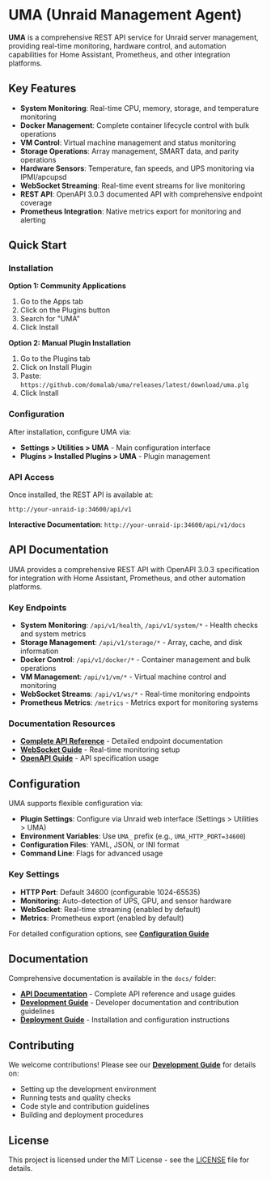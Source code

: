 # UMA (Unraid Management Agent)

**UMA** is a comprehensive REST API service for Unraid server management, providing real-time monitoring, hardware control, and automation capabilities for Home Assistant, Prometheus, and other integration platforms.

## Key Features

- **System Monitoring**: Real-time CPU, memory, storage, and temperature monitoring
- **Docker Management**: Complete container lifecycle control with bulk operations
- **VM Control**: Virtual machine management and status monitoring
- **Storage Operations**: Array management, SMART data, and parity operations
- **Hardware Sensors**: Temperature, fan speeds, and UPS monitoring via IPMI/apcupsd
- **WebSocket Streaming**: Real-time event streams for live monitoring
- **REST API**: OpenAPI 3.0.3 documented API with comprehensive endpoint coverage
- **Prometheus Integration**: Native metrics export for monitoring and alerting

## Quick Start

### Installation

**Option 1: Community Applications**
1. Go to the Apps tab
2. Click on the Plugins button
3. Search for "UMA"
4. Click Install

**Option 2: Manual Plugin Installation**
1. Go to the Plugins tab
2. Click on Install Plugin
3. Paste: `https://github.com/domalab/uma/releases/latest/download/uma.plg`
4. Click Install

### Configuration

After installation, configure UMA via:
- **Settings > Utilities > UMA** - Main configuration interface
- **Plugins > Installed Plugins > UMA** - Plugin management

### API Access

Once installed, the REST API is available at:
```
http://your-unraid-ip:34600/api/v1
```

**Interactive Documentation**: `http://your-unraid-ip:34600/api/v1/docs`

## API Documentation

UMA provides a comprehensive REST API with OpenAPI 3.0.3 specification for integration with Home Assistant, Prometheus, and other automation platforms.

### Key Endpoints

- **System Monitoring**: `/api/v1/health`, `/api/v1/system/*` - Health checks and system metrics
- **Storage Management**: `/api/v1/storage/*` - Array, cache, and disk information
- **Docker Control**: `/api/v1/docker/*` - Container management and bulk operations
- **VM Management**: `/api/v1/vm/*` - Virtual machine control and monitoring
- **WebSocket Streams**: `/api/v1/ws/*` - Real-time monitoring endpoints
- **Prometheus Metrics**: `/metrics` - Metrics export for monitoring systems

### Documentation Resources

- **[Complete API Reference](docs/api/)** - Detailed endpoint documentation
- **[WebSocket Guide](docs/api/websockets.md)** - Real-time monitoring setup
- **[OpenAPI Guide](docs/api/openapi-guide.md)** - API specification usage

## Configuration

UMA supports flexible configuration via:

- **Plugin Settings**: Configure via Unraid web interface (Settings > Utilities > UMA)
- **Environment Variables**: Use `UMA_` prefix (e.g., `UMA_HTTP_PORT=34600`)
- **Configuration Files**: YAML, JSON, or INI format
- **Command Line**: Flags for advanced usage

### Key Settings

- **HTTP Port**: Default 34600 (configurable 1024-65535)
- **Monitoring**: Auto-detection of UPS, GPU, and sensor hardware
- **WebSocket**: Real-time streaming (enabled by default)
- **Metrics**: Prometheus export (enabled by default)

For detailed configuration options, see **[Configuration Guide](docs/deployment/configuration.md)**

## Documentation

Comprehensive documentation is available in the `docs/` folder:

- **[API Documentation](docs/api/)** - Complete API reference and usage guides
- **[Development Guide](docs/development/)** - Developer documentation and contribution guidelines
- **[Deployment Guide](docs/deployment/)** - Installation and configuration instructions

## Contributing

We welcome contributions! Please see our **[Development Guide](docs/development/)** for details on:

- Setting up the development environment
- Running tests and quality checks
- Code style and contribution guidelines
- Building and deployment procedures

## License

This project is licensed under the MIT License - see the [LICENSE](LICENSE) file for details.
